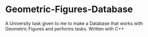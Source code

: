 # Geometric-Figures-Database
A University task given to me to make a Database that works with Geometric Figures and performs tasks. Written with C++
